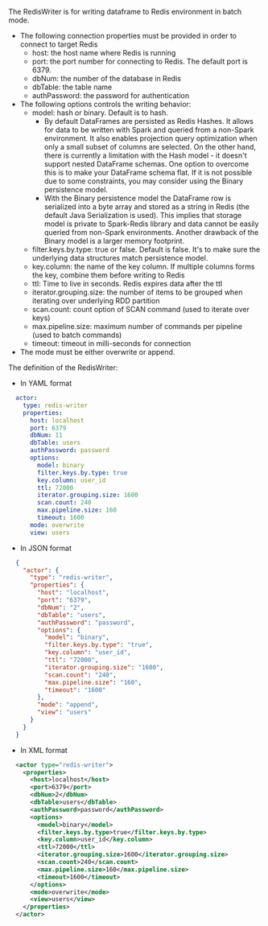 The RedisWriter is for writing dataframe to Redis environment in batch mode.

- The following connection properties must be provided in order to connect to target Redis
  - host: the host name where Redis is running
  - port: the port number for connecting to Redis. The default port is 6379.
  - dbNum: the number of the database in Redis
  - dbTable: the table name 
  - authPassword: the password for authentication
- The following options controls the writing behavior:
  - model: hash or binary. Default is to hash.   
    - By default DataFrames are persisted as Redis Hashes. It allows for data to be written with Spark and queried from a non-Spark environment. It also enables projection query optimization when only a small subset of columns are selected. On the other hand, there is currently a limitation with the Hash model - it doesn't support nested DataFrame schemas. One option to overcome this is to make your DataFrame schema flat. If it is not possible due to some constraints, you may consider using the Binary persistence model.  
    - With the Binary persistence model the DataFrame row is serialized into a byte array and stored as a string in Redis (the default Java Serialization is used). This implies that storage model is private to Spark-Redis library and data cannot be easily queried from non-Spark environments. Another drawback of the Binary model is a larger memory footprint. 
  - filter.keys.by.type: true or false. Default is false. It's to make sure the underlying data structures match persistence model.
  - key.column: the name of the key column. If multiple columns forms the key, combine them before writing to Redis
  - ttl: Time to live in seconds. Redis expires data after the ttl
  - iterator.grouping.size: the number of items to be grouped when iterating over underlying RDD partition
  - scan.count: count option of SCAN command (used to iterate over keys)
  - max.pipeline.size: maximum number of commands per pipeline (used to batch commands)
  - timeout: timeout in milli-seconds for connection
- The mode must be either overwrite or append.

The definition of the RedisWriter:
- In YAML format
```yaml
  actor:
    type: redis-writer
    properties:
      host: localhost
      port: 6379
      dbNum: 11
      dbTable: users
      authPassword: password
      options:
        model: binary
        filter.keys.by.type: true
        key.column: user_id
        ttl: 72000
        iterator.grouping.size: 1600
        scan.count: 240
        max.pipeline.size: 160
        timeout: 1600
      mode: overwrite
      view: users
```
- In JSON format
```json
  {
    "actor": {
      "type": "redis-writer",
      "properties": {
        "host": "localhost",
        "port": "6379",
        "dbNum": "2",
        "dbTable": "users",
        "authPassword": "password",
        "options": {
          "model": "binary",
          "filter.keys.by.type": "true",
          "key.column": "user_id",
          "ttl": "72000",
          "iterator.grouping.size": "1600",
          "scan.count": "240",
          "max.pipeline.size": "160",
          "timeout": "1600"
        },
        "mode": "append",
        "view": "users"
      }
    }
  }
```
- In XML format
```xml
  <actor type="redis-writer">
    <properties>
      <host>localhost</host>
      <port>6379</port>
      <dbNum>2</dbNum>
      <dbTable>users</dbTable>
      <authPassword>password</authPassword>
      <options>
        <model>binary</model>
        <filter.keys.by.type>true</filter.keys.by.type>
        <key.column>user_id</key.column>
        <ttl>72000</ttl>
        <iterator.grouping.size>1600</iterator.grouping.size>
        <scan.count>240</scan.count>
        <max.pipeline.size>160</max.pipeline.size>
        <timeout>1600</timeout>
      </options>
      <mode>overwrite</mode>
      <view>users</view>
    </properties>
  </actor>
```